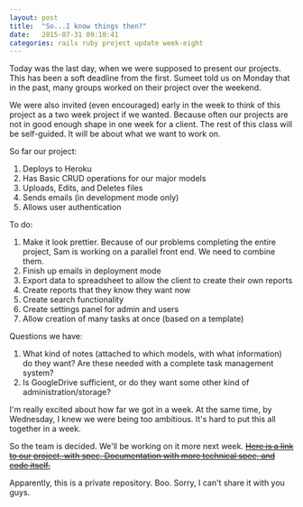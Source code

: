 ```yaml
---
layout: post
title:  "So...I know things then?"
date:   2015-07-31 09:10:41
categories: rails ruby project update week-eight
---
```


Today was the last day, when we were supposed to present our projects.  This has been a soft deadline from the first.  Sumeet told us on Monday that in the past, many groups worked on their project over the weekend.

We were also invited (even encouraged) early in the week to think of this project as a two week project if we wanted.  Because often our projects are not in good enough shape in one week for a client.  The rest of this class will be self-guided.   It will be about what we want to work on.

So far our project:

1. Deploys to Heroku
2. Has Basic CRUD operations for our major models
3. Uploads, Edits, and Deletes files
4. Sends emails (in development mode only)
5. Allows user authentication


To do:

1. Make it look prettier.  Because of our problems completing the entire project, Sam is working on a parallel front end.  We need to combine them.
2. Finish up emails in deployment mode
3. Export data to spreadsheet to allow the client to create their own reports
4. Create reports that they know they want now
5. Create search functionality
6. Create settings panel for admin and users
7. Allow creation of many tasks at once (based on a template)


Questions we have:

1. What kind of notes (attached to which models, with what information) do they want?  Are these needed with a complete task management system?
2. Is GoogleDrive sufficient, or do they want some other kind of administration/storage?

I'm really excited about how far we got in a week.  At the same time, by Wednesday, I knew we were being too ambitious.  It's hard to put this all together in a week.

So the team is decided.  We'll be working on it more next week.  ~~[Here is a link to our project, with spec, Documentation with more technical spec, and code itself.](https://github.com/omahacodeschool/grant-tracker)~~

Apparently, this is a private repository.  Boo.  Sorry, I can't share it with you guys.